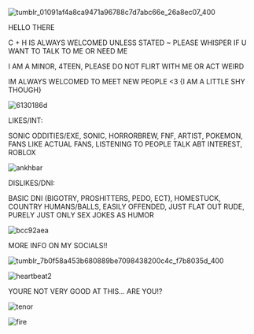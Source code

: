 ![tumblr_01091af4a8ca9471a96788c7d7abc66e_26a8ec07_400](https://github.com/user-attachments/assets/da4ebf97-7aff-4fdb-b71d-fe238e2f5de0)


 HELLO THERE

 C + H IS ALWAYS WELCOMED UNLESS STATED ~ PLEASE WHISPER IF U WANT TO TALK TO ME OR NEED ME

  I AM A MINOR, 4TEEN, PLEASE DO NOT FLIRT WITH ME OR ACT WEIRD

  IM ALWAYS WELCOMED TO MEET NEW PEOPLE <3 {I AM A LITTLE SHY THOUGH} 

 ![6130186d](https://github.com/user-attachments/assets/2bda3d53-e448-46da-a10f-02c1bce19491)

 LIKES/INT:

 SONIC ODDITIES/EXE, SONIC, HORRORBREW, FNF, ARTIST, POKEMON, FANS LIKE ACTUAL FANS, LISTENING TO PEOPLE TALK ABT INTEREST, ROBLOX

![ankhbar](https://github.com/user-attachments/assets/215f0c01-8a57-48d9-8cd9-26b45ede61d5)

DISLIKES/DNI:

BASIC DNI (BIGOTRY, PROSHITTERS, PEDO, ECT), HOMESTUCK, COUNTRY HUMANS/BALLS, EASILY OFFENDED, JUST FLAT OUT RUDE, PURELY JUST ONLY SEX JOKES AS HUMOR

![bcc92aea](https://github.com/user-attachments/assets/f6ac2f57-9dd1-4373-a5c8-24f14076c9ac)

MORE INFO ON MY SOCIALS!!

![tumblr_7b0f58a453b680889be7098438200c4c_f7b8035d_400](https://github.com/user-attachments/assets/9cc77a55-2e49-4612-8c6c-6e0b991a9821)


![heartbeat2](https://github.com/user-attachments/assets/eb7e5a4e-3954-4007-abe1-13ce3cee34e9)


YOURE NOT VERY GOOD AT THIS... ARE YOU!?

![tenor](https://github.com/user-attachments/assets/9bc21f79-4c24-40c3-b7e2-03a14efd0c85)

![fire](https://github.com/user-attachments/assets/58d15c9f-0388-4786-b44f-ae564241b6a7)
